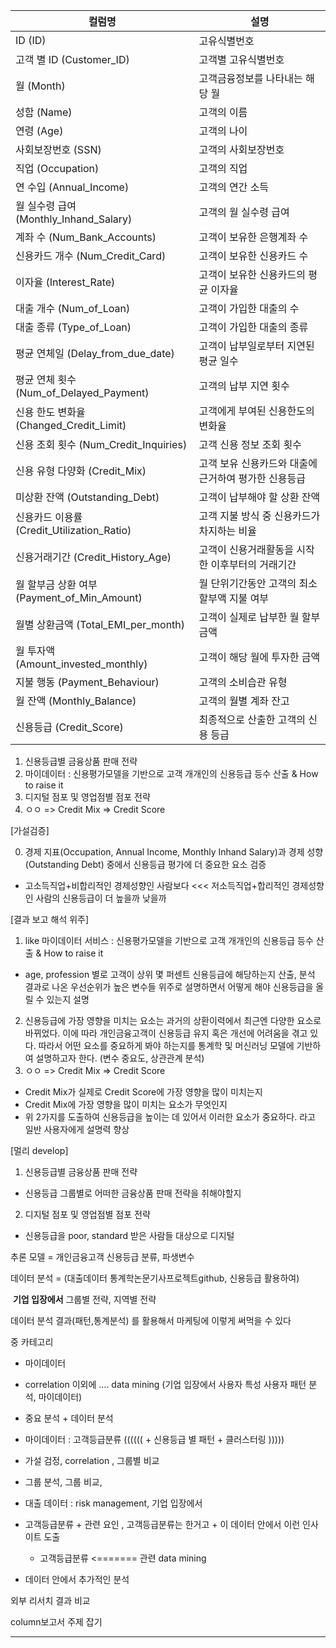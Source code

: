 | 컬럼명                                      | 설명                                                 |
| ------------------------------------------- | ---------------------------------------------------- |
| ID (ID)                                     | 고유식별번호                                         |
| 고객 별 ID (Customer_ID)                    | 고객별 고유식별번호                                  |
| 월 (Month)                                  | 고객금융정보를 나타내는 해당 월                      |
| 성함 (Name)                                 | 고객의 이름                                          |
| 연령 (Age)                                  | 고객의 나이                                          |
| 사회보장번호 (SSN)                          | 고객의 사회보장번호                                  |
| 직업 (Occupation)                           | 고객의 직업                                          |
| 연 수입 (Annual_Income)                     | 고객의 연간 소득                                     |
| 월 실수령 급여 (Monthly_Inhand_Salary)      | 고객의 월 실수령 급여                                |
| 계좌 수 (Num_Bank_Accounts)                 | 고객이 보유한 은행계좌 수                            |
| 신용카드 개수 (Num_Credit_Card)             | 고객이 보유한 신용카드 수                            |
| 이자율 (Interest_Rate)                      | 고객이 보유한 신용카드의 평균 이자율                 |
| 대출 개수 (Num_of_Loan)                     | 고객이 가입한 대출의 수                              |
| 대출 종류 (Type_of_Loan)                    | 고객이 가입한 대출의 종류                            |
| 평균 연체일 (Delay_from_due_date)           | 고객이 납부일로부터 지연된 평균 일수                 |
| 평균 연체 횟수 (Num_of_Delayed_Payment)     | 고객의 납부 지연 횟수                                |
| 신용 한도 변화율 (Changed_Credit_Limit)     | 고객에게 부여된 신용한도의 변화율                    |
| 신용 조회 횟수 (Num_Credit_Inquiries)       | 고객 신용 정보 조회 횟수                             |
| 신용 유형 다양화 (Credit_Mix)               | 고객 보유 신용카드와 대출에 근거하여 평가한 신용등급 |
| 미상환 잔액 (Outstanding_Debt)              | 고객이 납부해야 할 상환 잔액                         |
| 신용카드 이용률 (Credit_Utilization_Ratio)  | 고객 지불 방식 중 신용카드가 차지하는 비율           |
| 신용거래기간 (Credit_History_Age)           | 고객이 신용거래활동을 시작한 이후부터의 거래기간     |
| 월 할부금 상환 여부 (Payment_of_Min_Amount) | 월 단위기간동안 고객의 최소 할부액 지불 여부         |
| 월별 상환금액 (Total_EMI_per_month)         | 고객이 실제로 납부한 월 할부금액                     |
| 월 투자액 (Amount_invested_monthly)         | 고객이 해당 월에 투자한 금액                         |
| 지불 행동 (Payment_Behaviour)               | 고객의 소비습관 유형                                 |
| 월 잔액 (Monthly_Balance)                   | 고객의 월별 계좌 잔고                                |
| 신용등급 (Credit_Score)                     | 최종적으로 산출한 고객의 신용 등급                   |







1. 신용등급별 금융상품 판매 전략
2. 마이데이터 : 신용평가모델을 기반으로 고객 개개인의 신용등급 등수 산출 & How to raise it
3. 디지털 점포 및 영업점별  점포 전략
4. ㅇㅇ => Credit Mix => Credit Score 







[가설검증]

0. 경제 지표(Occupation, Annual Income, Monthly Inhand Salary)과 경제 성향(Outstanding Debt) 중에서 신용등급 평가에 더 중요한 요소 검증

- 고소득직업+비합리적인 경제성향인 사람보다 <<< 저소득직업+합리적인 경제성향인 사람의 신용등급이 더 높을까 낮을까



[결과 보고 해석 위주]

1. like 마이데이터 서비스 : 신용평가모델을 기반으로 고객 개개인의 신용등급 등수 산출 & How to raise it

- age, profession 별로 고객이 상위 몇 퍼센트 신용등급에 해당하는지 산출, 분석 결과로 나온 우선순위가 높은 변수들 위주로 설명하면서 어떻게 해야 신용등급을 올릴 수 있는지 설명

2. 신용등급에 가장 영향을 미치는 요소는 과거의 상환이력에서 최근엔 다양한 요소로 바뀌었다. 이에 따라 개인금융고객이 신용등급 유지 혹은 개선에 어려움을 겪고 있다. 따라서 어떤 요소를 중요하게 봐야 하는지를 통계학 및 머신러닝 모델에 기반하여 설명하고자 한다. (변수 중요도, 상관관계 분석)
3. ㅇㅇ => Credit Mix => Credit Score

- Credit Mix가 실제로 Credit Score에 가장 영향을 많이 미치는지
- Credit Mix에 가장 영향을 많이 미치는 요소가 무엇인지
- 위 2가지를 도출하여 신용등급을 높이는 데 있어서 이러한 요소가 중요하다. 라고 일반 사용자에게 설명력 향상



[멀리 develop]

1. 신용등급별 금융상품 판매 전략

- 신용등급 그룹별로 어떠한 금융상품 판매 전략을 취해야할지

2. 디지털 점포 및 영업점별 점포 전략

- 신용등급을 poor, standard 받은 사람들 대상으로 디지털

















추론 모델 = 개인금융고객 신용등급 분류, 파생변수

데이터 분석 = (대출데이터 통계학논문기사프로젝트github, 신용등급 활용하여) 

​						**기업 입장에서** 그룹별 전략, 지역별 전략

데이터 분석 결과(패턴,통계분석) 를 활용해서 마케팅에 이렇게 써먹을 수 있다



중 카테고리

- 마이데이터



- correlation 이외에 .... data mining (기업 입장에서 사용자 특성 사용자 패턴 분석, 마이데이터)

- 중요 분석 + 데이터 분석
- 마이데이터 : 고객등급분류 (((((( + 신용등급 별 패턴 + 클러스터링 )))))

-  가설 검정, correlation , 그룹별 비교
- 그룹 분석, 그룹 비교, 
- 대출 데이터 : risk management, 기업 입장에서 
- 고객등급분류 + 관련 요인 , 고객등급분류는 한거고 + 이 데이터 안에서 이런 인사이트 도출
  - 고객등급분류 <======= 관련 data mining
- 데이터 안에서 추가적인 분석



외부 리서치 결과 비교

column보고서 주제 잡기







------







